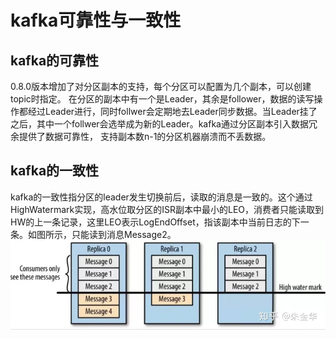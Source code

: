 # kafka可靠性与一致性

## kafka的可靠性

0.8.0版本增加了对分区副本的支持，每个分区可以配置为几个副本，可以创建topic时指定。
在分区的副本中有一个是Leader，其余是follower，数据的读写操作都经过Leader进行，同时follwer会定期地去Leader同步数据。当Leader挂了之后，其中一个follwer会选举成为新的Leader。kafka通过分区副本引入数据冗余提供了数据可靠性， 支持副本数n-1的分区机器崩溃而不丢数据。

## kafka的一致性
kafka的一致性指分区的leader发生切换前后，读取的消息是一致的。这个通过HighWatermark实现，高水位取分区的ISR副本中最小的LEO，消费者只能读取到HW的上一条记录，这里LEO表示LogEndOffset，指该副本中当前日志的下一条。如图所示，只能读到消息Message2。
![](image/2022-11-01-14-16-32.png)